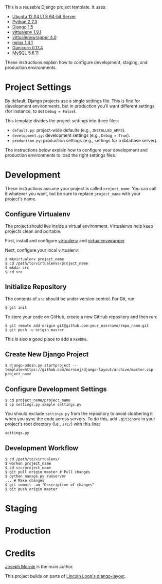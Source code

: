 This is a reusable Django project template. It uses:

* [Ubuntu 12.04 LTS 64-bit Server](http://www.ubuntu.com/download/server)
* [Python 2.7.3](http://www.python.org/download/releases/2.7.3/)
* [Django 1.5](https://docs.djangoproject.com/en/dev/releases/1.5/)
* [virtualenv 1.9.1](https://pypi.python.org/pypi/virtualenv)
* [virtualenvwrapper 4.0](https://bitbucket.org/dhellmann/virtualenvwrapper/)
* [nginx 1.4.1](http://nginx.org/en/download.html)
* [Gunicorn 0.17.4](https://pypi.python.org/pypi/gunicorn/)
* [MySQL 5.6.11](http://dev.mysql.com/downloads/mysql/)

These instructions explain how to configure development, staging, and 
production environments.

# Project Settings

By default, Django projects use a single settings file. This is fine for 
development environments, but in production you'll want different settings 
(for instance, to set `Debug = False`).

This template divides the project settings into three files:

* `default.py`: project-wide defaults (e.g., `INSTALLED_APPS`).
* `development.py`: development settings (e.g., `Debug = True`).
* `production.py`: production settings (e.g., settings for a database server).

The instructions below explain how to configure your development and 
production environments to load the right settings files.

# Development

These instructions assume your project is called `project_name`. You can call 
it whatever you want, but be sure to replace `project_name` with your 
project's name.

## Configure Virtualenv

The project should live inside a virtual environment. Virtualenvs help keep 
projects clean and portable.

First, install and configure 
[virtualenv](https://pypi.python.org/pypi/virtualenv) and 
[virtualenvwrapper](https://bitbucket.org/dhellmann/virtualenvwrapper/).

Next, configure your local virtualenv:

    $ mkvirtualenv project_name
    $ cd /path/to/virtualenvs/project_name
    $ mkdir src
    $ cd src

## Initialize Repository

The contents of `src` should be under version control. For Git, run:

    $ git init

To store your code on GitHub, create a new GitHub repository and then run:

    $ git remote add origin git@github.com:your_username/repo_name.git
    $ git push -u origin master

This is also a good place to add a `README`.

## Create New Django Project

    $ django-admin.py startproject --template=https://github.com/morninj/django-layout/archive/master.zip project_name
<!-- TODO expand-->

## Configure Development Settings

    $ cd project_name/project_name
    $ cp settings.py.sample settings.py

You should exclude `settings.py` from the repository to avoid clobbering it 
when you sync the code across servers. To do this, add `.gitignore` in your 
project's root directory (i.e., `src/`) with this line:

    settings.py

## Development Workflow

    $ cd /path/to/virtualenv/
    $ workon project_name
    $ cd src/project_name
    $ git pull origin master # Pull changes
    $ python manage.py runserver
    ... # Make changes
    $ git commit -am "Description of changes"
    $ git push origin master
<!-- TODO fab? -->

# Staging

<!-- TODO -->

# Production

<!-- TODO -->

# Credits

[Joseph Mornin](http://www.mornin.org/) is the main author.

This project builds on parts of [Lincoln Loop's 
django-layout](https://github.com/lincolnloop/django-layout).

<!-- TODO: pokayoke and 12-factor -->
<!-- TODO: add south -->
